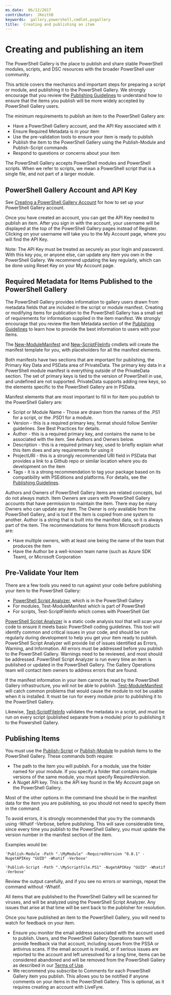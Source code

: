 ```yaml
---
ms.date:  06/12/2017
contributor:  JKeithB
keywords:  gallery,powershell,cmdlet,psgallery
title:  Creating and publishing an item
---
```

# Creating and publishing an item

The PowerShell Gallery is the place to publish and share stable PowerShell modules, scripts,
and DSC resources with the broader PowerShell user community.

This article covers the mechanics and important steps for preparing a script or module, and
publishing it to the PowerShell Gallery. We strongly encourage that you review the
 [Publishing Guidelines](../../concepts/publishing-guidelines.md) to understand how to ensure that the items you publish will be more widely accepted by PowerShell Gallery users.

The minimum requirements to publish an item to the PowerShell Gallery are:

- Have a PowerShell Gallery account, and the API Key associated with it
- Ensure Required Metadata is in your item
- Use the pre-validation tools to ensure your item is ready to publish
- Publish the item to the PowerShell Gallery using the Publish-Module and Publish-Script commands
- Respond to questions or concerns about your item

The PowerShell Gallery accepts PowerShell modules and PowerShell scripts. When we refer to scripts,
we mean a PowerShell script that is a single file, and not part of a larger module.

## PowerShell Gallery Account and API Key

See [Creating a PowerShell Gallery Account](/powershell/gallery/how-to/publishing-packages/creating-an-account)
for how to set up your PowerShell Gallery account.

Once you have created an account, you can get the API Key needed to publish an item. After you sign
in with the account, your username will be displayed at the top of the PowerShell Gallery pages
instead of Register. Clicking on your username will take you to the My Account page, where you will
find the API Key.

Note: The API Key must be treated as securely as your login and password.
With this key you, or anyone else, can update any item you own in the PowerShell Gallery.
We recommend updating the key regularly, which can be done using Reset Key on your My Account page.

## Required Metadata for Items Published to the PowerShell Gallery

The PowerShell Gallery provides information to gallery users drawn from metadata fields that are
included in the script or module manifest. Creating or modifying items for publication to the
PowerShell Gallery has a small set of requirements for information supplied in the item manifest.
We strongly encourage that you review the Item Metadata section of the
 [Publishing Guidelines](../../concepts/publishing-guidelines.md) to learn how to provide
 the best information to users with your items.

The [New-ModuleManifest](/powershell/module/microsoft.powershell.core/new-modulemanifest)
and [New-ScriptFileInfo](/powershell/module/PowerShellGet/New-ScriptFileInfo)
cmdlets will create the manifest template for you, with placeholders for all the manifest elements.

Both manifests have two sections that are important for publishing, the Primary Key Data and PSData
area of PrivateData. The primary key data in a PowerShell module manifest is everything outside of
the PrivateData section. The set of primary keys is tied to the version of PowerShell in use, and
undefined are not supported. PrivateData supports adding new keys, so the elements specific to the
PowerShell Gallery are in PSData.


Manifest elements that are most important to fill in for item you publish to the PowerShell Gallery
are:

- Script or Module Name - Those are drawn from the names of the .PS1 for a script, or the .PSD1 for
a module.
- Version - this is a required primary key, format should follow SemVer guidelines. See Best
Practices for details.
- Author - this is a required primary key, and contains the name to be associated with the item.
See Authors and Owners below.
- Description - this is a required primary key, used to briefly explain what this item does and any
requirements for using it
- ProjectURI - this is a strongly recommended URI field in PSData that provides a link to a Github
repo or similar location where you do development on the item
- Tags - it is a strong recommendation to tag your package based on its compatibility with
PSEditions and platforms. For details, see the
[Publishing Guidelines](../../concepts/publishing-guidelines.md#tag-your-package-with-the-compatible-pseditions-and-platforms).

Authors and Owners of PowerShell Gallery items are related concepts, but do not always match. Item
Owners are users with PowerShell Gallery accounts that have permission to maintain the item. There
may be many Owners who can update any item. The Owner is only available from the PowerShell
Gallery, and is lost if the item is copied from one system to another. Author is a string that is
built into the manifest data, so it is always part of the item. The recommendations for items from
Microsoft products are:

- Have multiple owners, with at least one being the name of the team that produces the item
- Have the Author be a well-known team name (such as Azure SDK Team), or Microsoft Corporation


## Pre-Validate Your Item

There are a few tools you need to run against your code before publishing your item to the
PowerShell Gallery:

- [PowerShell Script Analyzer](https://www.powershellgallery.com/packages/PSScriptAnalyzer/), which
is in the PowerShell Gallery
- For modules, Test-ModuleManifest which is part of PowerShell
- For scripts, Test-ScriptFileInfo which comes with PowerShell Get

[PowerShell Script Analyzer](https://www.powershellgallery.com/packages/PSScriptAnalyzer/) is a
static code analysis tool that will scan your code to ensure it meets basic PowerShell coding
guidelines. This tool will identify common and critical issues in your code, and should be run
regularly during development to help you get your item ready to publish. PowerShell Script Analyzer
will provide list of issues identified as Errors, Warning, and Information. All errors must be
addressed before you publish to the PowerShell Gallery. Warnings need to be reviewed, and most
should be addressed. PowerShell Script Analyzer is run every time an item is published or updated
in the PowerShell Gallery. The Gallery Operations team will contact item owners to address errors
that are found.

If the manifest information in your item cannot be read by the PowerShell Gallery infrastructure,
you will not be able to publish.
[Test-ModuleManifest](/powershell/module/microsoft.powershell.core/test-modulemanifest) will catch
common problems that would cause the module to not be usable when it is installed. It must be run
for every module prior to publishing it to the PowerShell Gallery.

Likewise, [Test-ScriptFileInfo](/powershell/module/PowerShellGet/test-scriptfileinfo) validates the
metadata in a script, and must be run on every script (published separate from a module) prior to
publishing it to the Powershell Gallery.


## Publishing Items

You must use the [Publish-Script](/powershell/module/PowerShellGet/publish-script) or
[Publish-Module](/powershell/module/PowerShellGet/publish-module) to publish items to the
PowerShell Gallery. These commands both require:

- The path to the item you will publish. For a module, use the folder named for your module. If you
specify a folder that contains multiple versions of the same module, you must specify
RequiredVersion.
- A Nuget API key. This is the API key found in the My Account page on the PowerShell Gallery.

Most of the other options in the command line should be in the manifest data for the item you are
publishing, so you should not need to specify them in the command.

To avoid errors, it is strongly recommended that you try the commands using -Whatif -Verbose,
before publishing. This will save considerable time, since every time you publish to the PowerShell
Gallery, you must update the version number in the manifest section of the item.

Examples would be:
```
'Publish-Module -Path ".\MyModule" -RequiredVersion "0.0.1" -NugetAPIKey "GUID" -Whatif -Verbose'

'Publish-Script -Path ".\MyScriptFile.PS1" -NugetAPIKey "GUID" -Whatif -Verbose'
```

Review the output carefully, and if you see no errors or warnings, repeat the command without -Whatif.

All items that are published to the PowerShell Gallery will be scanned for viruses, and will be
analyzed using the PowerShell Script Analyzer. Any issues that arise at that time will be sent back
to the publisher for resolution.

Once you have published an item to the PowerShell Gallery, you will need to watch for feedback on
your item.

- Ensure you monitor the email address associated with the account used to publish. Users, and the
PowerShell Gallery Operations team will provide feedback via that account, including issues from
the PSSA or antivirus scans. If the email account is invalid, or if serious issues are reported to
the account and left unresolved for a long time, items can be considered abandoned and will be
removed from the PowerShell Gallery as described in our [Terms of
Use](https://www.powershellgallery.com/policies/Terms).
- We recommend you subscribe to Comments for each PowerShell Gallery item you publish. This allows
you to be notified if anyone comments on your items in the PowerShell Gallery. This is optional, as
it requires creating an account with LiveFyre.
